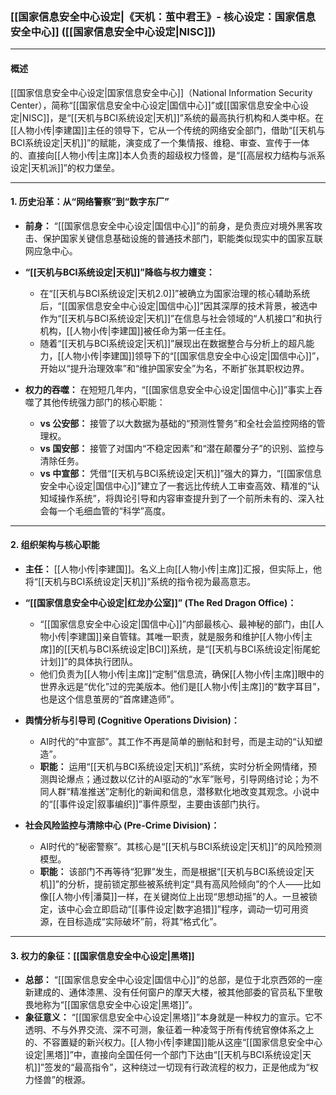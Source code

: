 ### **[[国家信息安全中心设定|《天机：茧中君王》- 核心设定：国家信息安全中心]] ([[国家信息安全中心设定|NISC]])**

---

#### **概述**

[[国家信息安全中心设定|国家信息安全中心]]（National Information Security Center），简称“[[国家信息安全中心设定|国信中心]]”或[[国家信息安全中心设定|NISC]]，是“[[天机与BCI系统设定|天机]]”系统的最高执行机构和人类中枢。在[[人物小传|李建国]]主任的领导下，它从一个传统的网络安全部门，借助“[[天机与BCI系统设定|天机]]”的赋能，演变成了一个集情报、维稳、审查、宣传于一体的、直接向[[人物小传|主席]]本人负责的超级权力怪兽，是“[[高层权力结构与派系设定|天机派]]”的权力堡垒。

---

#### **1. 历史沿革：从“网络警察”到“数字东厂”**

*   **前身：** “[[国家信息安全中心设定|国信中心]]”的前身，是负责应对境外黑客攻击、保护国家关键信息基础设施的普通技术部门，职能类似现实中的国家互联网应急中心。

*   **“[[天机与BCI系统设定|天机]]”降临与权力嬗变：**
    *   在“[[天机与BCI系统设定|天机2.0]]”被确立为国家治理的核心辅助系统后，“[[国家信息安全中心设定|国信中心]]”因其深厚的技术背景，被选中作为“[[天机与BCI系统设定|天机]]”在信息与社会领域的“人机接口”和执行机构，[[人物小传|李建国]]被任命为第一任主任。
    *   随着“[[天机与BCI系统设定|天机]]”展现出在数据整合与分析上的超凡能力，[[人物小传|李建国]]领导下的“[[国家信息安全中心设定|国信中心]]”，开始以“提升治理效率”和“维护国家安全”为名，不断扩张其职权边界。

*   **权力的吞噬：** 在短短几年内，“[[国家信息安全中心设定|国信中心]]”事实上吞噬了其他传统强力部门的核心职能：
    *   **vs 公安部：** 接管了以大数据为基础的“预测性警务”和全社会监控网络的管理权。
    *   **vs 国安部：** 接管了对国内“不稳定因素”和“潜在颠覆分子”的识别、监控与清除任务。
    *   **vs 中宣部：** 凭借“[[天机与BCI系统设定|天机]]”强大的算力，“[[国家信息安全中心设定|国信中心]]”建立了一套远比传统人工审查高效、精准的“认知域操作系统”，将舆论引导和内容审查提升到了一个前所未有的、深入社会每一个毛细血管的“科学”高度。

---

#### **2. 组织架构与核心职能**

*   **主任：** [[人物小传|李建国]]。名义上向[[人物小传|主席]]汇报，但实际上，他将“[[天机与BCI系统设定|天机]]”系统的指令视为最高意志。

*   **“[[国家信息安全中心设定|红龙办公室]]” (The Red Dragon Office)：**
    *   “[[国家信息安全中心设定|国信中心]]”内部最核心、最神秘的部门，由[[人物小传|李建国]]亲自管辖。其唯一职责，就是服务和维护[[人物小传|主席]]的[[天机与BCI系统设定|BCI]]系统，是“[[天机与BCI系统设定|衔尾蛇计划]]”的具体执行团队。
    *   他们负责为[[人物小传|主席]]“定制”信息流，确保[[人物小传|主席]]眼中的世界永远是“优化”过的完美版本。他们是[[人物小传|主席]]的“数字耳目”，也是这个信息茧房的“首席建造师”。

*   **舆情分析与引导司 (Cognitive Operations Division)：**
    *   AI时代的“中宣部”。其工作不再是简单的删帖和封号，而是主动的“认知塑造”。
    *   **职能：** 运用“[[天机与BCI系统设定|天机]]”系统，实时分析全网情绪，预测舆论爆点；通过数以亿计的AI驱动的“水军”账号，引导网络讨论；为不同人群“精准推送”定制化的新闻和信息，潜移默化地改变其观念。小说中的“[[事件设定|叙事编织]]”事件原型，主要由该部门执行。

*   **社会风险监控与清除中心 (Pre-Crime Division)：**
    *   AI时代的“秘密警察”。其核心是“[[天机与BCI系统设定|天机]]”的风险预测模型。
    *   **职能：** 该部门不再等待“犯罪”发生，而是根据“[[天机与BCI系统设定|天机]]”的分析，提前锁定那些被系统判定“具有高风险倾向”的个人——比如像[[人物小传|潘莫]]一样，在关键岗位上出现“思想动摇”的人。一旦被锁定，该中心会立即启动“[[事件设定|数字追猎]]”程序，调动一切可用资源，在目标造成“实际破坏”前，将其“格式化”。

---

#### **3. 权力的象征：[[国家信息安全中心设定|黑塔]]**

*   **总部：** “[[国家信息安全中心设定|国信中心]]”的总部，是位于北京西郊的一座新建成的、通体漆黑、没有任何窗户的摩天大楼，被其他部委的官员私下里敬畏地称为“[[国家信息安全中心设定|黑塔]]”。
*   **象征意义：** “[[国家信息安全中心设定|黑塔]]”本身就是一种权力的宣示。它不透明、不与外界交流、深不可测，象征着一种凌驾于所有传统官僚体系之上的、不容置疑的新兴权力。[[人物小传|李建国]]能从这座“[[国家信息安全中心设定|黑塔]]”中，直接向全国任何一个部门下达由“[[天机与BCI系统设定|天机]]”签发的“最高指令”，这种绕过一切现有行政流程的权力，正是他成为“权力怪兽”的根源。